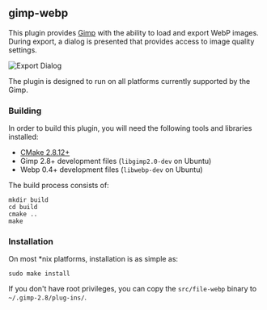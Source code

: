 ## gimp-webp

This plugin provides [Gimp](https://developers.google.com/speed/webp/) with the ability to load and export WebP images. During export, a dialog is presented that provides access to image quality settings.

![Export Dialog](http://i.stack.imgur.com/zQD0G.png)

The plugin is designed to run on all platforms currently supported by the Gimp.

### Building

In order to build this plugin, you will need the following tools and libraries installed:

 - [CMake 2.8.12+](http://www.cmake.org/)
 - Gimp 2.8+ development files (`libgimp2.0-dev` on Ubuntu)
 - Webp 0.4+ development files (`libwebp-dev` on Ubuntu)

The build process consists of:

    mkdir build
    cd build
    cmake ..
    make

### Installation

On most *nix platforms, installation is as simple as:

    sudo make install

If you don't have root privileges, you can copy the `src/file-webp` binary to `~/.gimp-2.8/plug-ins/`.
